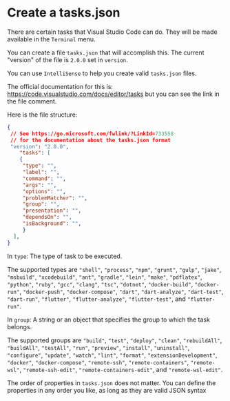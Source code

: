 # Create a tasks.json

There are certain tasks that Visual Studio Code can do.  They will be made available in the `Terminal` menu.

You can create a file `tasks.json` that will accomplish this.  The current "version" of the file is `2.0.0` set in `version`.

You can use `IntelliSense` to help you create valid `tasks.json` files.

The official documentation for this is: <https://code.visualstudio.com/docs/editor/tasks> but you can see the link in the file comment.

Here is the file structure:

```json
{
 // See https://go.microsoft.com/fwlink/?LinkId=733558
 // for the documentation about the tasks.json format
 "version": "2.0.0",
    "tasks": [
    {
     "type": "",
     "label": "",
     "command": "",
     "args": "",
     "options": "",
     "problemMatcher": "",
     "group": "",
     "presentation": "",
     "dependsOn": "",
     "isBackground": "",
     }
  ],
}
```

In `type`: The type of task to be executed.

The supported types are `"shell"`, `"process"`, `"npm"`, `"grunt"`, `"gulp"`, `"jake"`, `"msbuild"`, `"xcodebuild"`, `"ant"`, `"gradle"`, `"lein"`, `"make"`, `"pdflatex"`, `"python"`, `"ruby"`, `"gcc"`, `"clang"`, `"tsc"`, `"dotnet"`, `"docker-build"`, `"docker-run"`, `"docker-push"`, `"docker-compose"`, `"dart"`, `"dart-analyze"`, `"dart-test"`, `"dart-run"`, `"flutter"`, `"flutter-analyze"`, `"flutter-test"`, and `"flutter-run"`.

In `group`: A string or an object that specifies the group to which the task belongs.

The supported groups are `"build"`, `"test"`, `"deploy"`, `"clean"`, `"rebuildAll"`, `"buildAll"`, `"testAll"`, `"run"`, `"preview"`, `"install"`, `"uninstall"`, `"configure"`, `"update"`, `"watch"`, `"lint"`, `"format"`, `"extensionDevelopment"`, `"docker"`, `"docker-compose"`, `"remote-ssh"`, `"remote-containers"`, `"remote-wsl"`, `"remote-ssh-edit"`, `"remote-containers-edit"`, and `"remote-wsl-edit"`.

The order of properties in `tasks.json` does not matter. You can define the properties in any order you like, as long as they are valid JSON syntax
